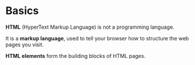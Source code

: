 # Basics

**HTML** (HyperText Markup Language) is not a programming language.

It is a **markup language**, used to tell your browser how to structure the web pages you visit.

**HTML elements** form the building blocks of HTML pages.
  






